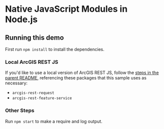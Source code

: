 # Native JavaScript Modules in Node.js

## Running this demo

First run `npm install` to install the dependencies.

### Local ArcGIS REST JS

If you'd like to use a local version of ArcGIS REST JS, follow the [steps in the parent README](../README.md#local-arcgis-rest-js-npm), referencing these packages that this sample uses as necessary:

- `arcgis-rest-request`
- `arcgis-rest-feature-service`

### Other Steps

Run `npm start` to make a require and log output.
